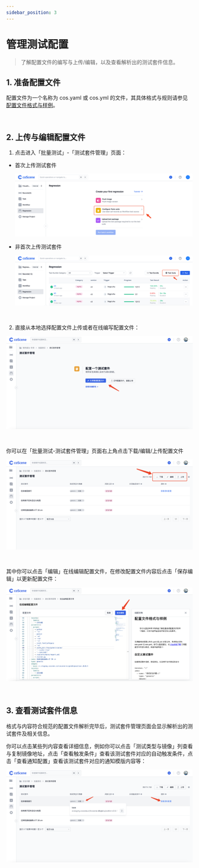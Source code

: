 ```yaml
---
sidebar_position: 3
---
```


# 管理测试配置

> 了解配置文件的编写与上传/编辑，以及查看解析出的测试套件信息。

## 1. 准备配置文件

配置文件为一个名称为 cos.yaml 或 cos.yml 的文件，其具体格式与规则请参见 [配置文件格式与样例](../regression/9-yaml-sample.md)。

<br />

## 2. 上传与编辑配置文件

1. 点击进入「批量测试」-「测试套件管理」页面：

- 首次上传测试套件

  ![goto-config-1](../img/goto-config-1.png)

- 非首次上传测试套件

  ![goto-config-2](../img/goto-config-2.png)

<br />

2. 直接从本地选择配置文件上传或者在线编写配置文件：

![config-management-1](../img/upload-config.png)

<br />

你可以在「批量测试-测试套件管理」页面右上角点击下载/编辑/上传配置文件

![config-management-2](../img/manage-config.png)

<br />

其中你可以点击「编辑」在线编辑配置文件，在修改配置文件内容后点击「保存编辑」以更新配置文件：

![config-management-3](../img/update-config.png)

<br />

## 3. 查看测试套件信息

格式与内容符合规范的配置文件解析完毕后，测试套件管理页面会显示解析出的测试套件及相关信息。

你可以点击某些列内容查看详细信息，例如你可以点击「测试类型与镜像」列查看与复制镜像地址，点击「查看触发条件」查看该测试套件对应的自动触发条件，点击「查看通知配置」查看该测试套件对应的通知模版内容等：

![config-management-4](../img/test-suite-info.png)

<br />
